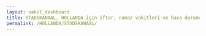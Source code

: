 ```yaml
---
layout: vakit_dashboard
title: STADSKANAAL, HOLLANDA için iftar, namaz vakitleri ve hava durumu - ilçe/eyalet seç
permalink: /HOLLANDA/STADSKANAAL/
---
```


<script type="text/javascript">
  var GLOBAL_COUNTRY = 'HOLLANDA';
  var GLOBAL_CITY = 'STADSKANAAL';
  var GLOBAL_STATE = '';
  var lat = 72;
  var lon = 21;
</script>
